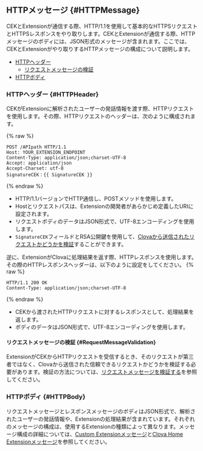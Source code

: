 ## HTTPメッセージ {#HTTPMessage}
CEKとExtensionが通信する際、HTTP/1.1を使用して基本的なHTTPSリクエストとHTTPSレスポンスをやり取りします。CEKとExtensionが通信する際、HTTPメッセージのボディには、JSON形式のメッセージが含まれます。ここでは、CEKとExtensionがやり取りするHTTPメッセージの構成について説明します。

* [HTTPヘッダー](#HTTPHeader)
  * [リクエストメッセージの検証](#RequestMessageValidation)
* [HTTPボディ](#HTTPBody)

### HTTPヘッダー {#HTTPHeader}
CEKがExtensionに解析されたユーザーの発話情報を渡す際、HTTPリクエストを使用します。その際、HTTPリクエストのヘッダーは、次のように構成されます。

{% raw %}
```
POST /APIpath HTTP/1.1
Host: YOUR_EXTENSION_ENDPOINT
Content-Type: application/json;charset-UTF-8
Accept: application/json
Accept-Charset: utf-8
SignatureCEK：{{ SignatureCEK }}
```
{% endraw %}

* HTTP/1.1バージョンでHTTP通信し、POSTメソッドを使用します。
* Hostとリクエストパスは、Extensionの開発者があらかじめ定義したURIに設定されます。
* リクエストボディのデータはJSON形式で、UTF-8エンコーディングを使用します。
* `SignatureCEK`フィールドとRSA公開鍵を使用して、[Clovaから送信されたリクエストかどうかを検証](#RequestMessageValidation)することができます。

逆に、ExtensionがClovaに処理結果を返す際、HTTPレスポンスを使用します。その際のHTTPレスポンスヘッダーは、以下のように設定をしてください。
{% raw %}
```
HTTP/1.1 200 OK
Content-Type: application/json;charset-UTF-8
```
{% endraw %}
* CEKから渡されたHTTPリクエストに対するレスポンスとして、処理結果を返します。
* ボディのデータはJSON形式で、UTF-8エンコーディングを使用します。

#### リクエストメッセージの検証 {#RequestMessageValidation}

ExtensionがCEKからHTTPリクエストを受信するとき、そのリクエストが第三者ではなく、Clovaから送信された信頼できるリクエストかどうかを検証する必要があります。検証の方法については、[リクエストメッセージを検証する](/CEK/Guides/Build_Custom_Extension.md#RequestMessageValidation)を参照してください。

### HTTPボディ {#HTTPBody}
リクエストメッセージとレスポンスメッセージのボディはJSON形式で、解析されたユーザーの発話情報や、Extensionの処理結果が含まれています。それぞれのメッセージの構成は、使用するExtensionの種類によって異なります。メッセージ構成の詳細については、[Custom Extensionメッセージ](/CEK/References/CEK_API.md#CustomExtMessage)と[Clova Home Extensionメッセージ](/CEK/References/CEK_API_ClovaHome.md#ClovaHomeExtMessage)を参照してください。
